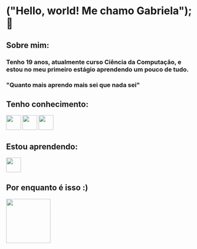 # ("Hello, world! Me chamo Gabriela"); 👋

## Sobre mim:
### Tenho 19 anos, atualmente curso Ciência da Computação, e estou no meu primeiro estágio aprendendo um pouco de tudo. 
### "Quanto mais aprendo mais sei que nada sei"

## Tenho conhecimento:
 <img src="https://cdn.jsdelivr.net/gh/devicons/devicon@latest/icons/html5/html5-plain-wordmark.svg"  width="40" height="40"  /> <img src="https://cdn.jsdelivr.net/gh/devicons/devicon@latest/icons/css3/css3-plain-wordmark.svg" width="40" height="40" /> <img src="https://cdn.jsdelivr.net/gh/devicons/devicon@latest/icons/python/python-original.svg" width="40" height="40" />
                              

## Estou aprendendo:
 <img src="https://cdn.jsdelivr.net/gh/devicons/devicon@latest/icons/java/java-original.svg" width="40" height="40" />

 ## Por enquanto é isso :)
<img src= "https://github.com/user-attachments/assets/a3d99253-b42b-4b56-9ac6-af40a7b3ae38" width="120" height="120" />

